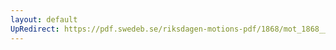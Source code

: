 ```yaml
---
layout: default
UpRedirect: https://pdf.swedeb.se/riksdagen-motions-pdf/1868/mot_1868__ak__00080/mot_1868__ak__00080_001.pdf
---
```

